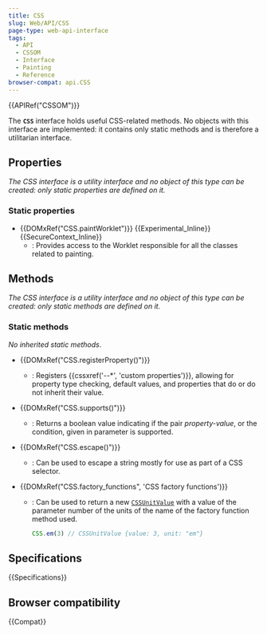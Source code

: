 ```yaml
---
title: CSS
slug: Web/API/CSS
page-type: web-api-interface
tags:
  - API
  - CSSOM
  - Interface
  - Painting
  - Reference
browser-compat: api.CSS
---
```

{{APIRef("CSSOM")}}

The **`CSS`** interface holds useful CSS-related methods. No objects with this interface are implemented: it contains only static methods and is therefore a utilitarian interface.

## Properties

_The CSS interface is a utility interface and no object of this type can be created: only static properties are defined on it._

### Static properties

- {{DOMxRef("CSS.paintWorklet")}} {{Experimental_Inline}}{{SecureContext_Inline}}
  - : Provides access to the Worklet responsible for all the classes related to painting.

## Methods

_The CSS interface is a utility interface and no object of this type can be created: only static methods are defined on it._

### Static methods

_No inherited static methods_.

- {{DOMxRef("CSS.registerProperty()")}}
  - : Registers {{cssxref('--*', 'custom properties')}}, allowing for property type checking, default values, and properties that do or do not inherit their value.
- {{DOMxRef("CSS.supports()")}}
  - : Returns a boolean value indicating if the pair _property-value_, or the condition, given in parameter is supported.
- {{DOMxRef("CSS.escape()")}}
  - : Can be used to escape a string mostly for use as part of a CSS selector.
- {{DOMxRef("CSS.factory_functions", 'CSS factory functions')}}

  - : Can be used to return a new [`CSSUnitValue`](/en-US/docs/Web/API/CSSUnitValue) with a value of the parameter number of the units of the name of the factory function method used.

    ```js
    CSS.em(3) // CSSUnitValue {value: 3, unit: "em"}
    ```

## Specifications

{{Specifications}}

## Browser compatibility

{{Compat}}
